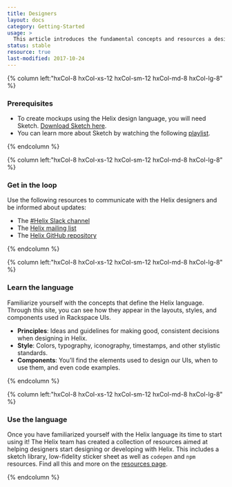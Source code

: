 ```yaml
---
title: Designers
layout: docs
category: Getting-Started
usage: >
  This article introduces the fundamental concepts and resources a designer can expect to find on the Helix website, as well as the best channels for contacting and collaborating with the Helix team.
status: stable
resource: true
last-modified: 2017-10-24
---
```




<section class="static-section" markdown="1">
<div class="hxRow" markdown="1">

{% column left:"hxCol-8 hxCol-xs-12 hxCol-sm-12 hxCol-md-8 hxCol-lg-8" %}

### Prerequisites

- To create mockups using the Helix design language, you will need Sketch. [Download Sketch here](http://www.sketchapp.com).
- You can learn more about Sketch by watching the following [playlist](https://www.youtube.com/watch?v=cEplnCnZuDM&list=PLWlUJU11tp4fEXI8deWhBQAHDv9R23WHB).

{% endcolumn %}

</div>
</section>

<section class="static-section" markdown="1">
<div class="hxRow" markdown="1">

{% column left:"hxCol-8 hxCol-xs-12 hxCol-sm-12 hxCol-md-8 hxCol-lg-8" %}

### Get in the loop

Use the following resources to communicate with the Helix designers and be informed about updates:

- The [#Helix Slack channel](https://rackspace.slack.com/messages/#helix)
- The [Helix mailing list](mailto:helix@rackspace.com)
- The [Helix GitHub repository](https://github.com/rackerlabs/design-system)

{% endcolumn %}

</div>
</section>

<section class="static-section" markdown="1">
<div class="hxRow" markdown="1">

{% column left:"hxCol-8 hxCol-xs-12 hxCol-sm-12 hxCol-md-8 hxCol-lg-8" %}

### Learn the language

Familiarize yourself with the concepts that define the Helix language. Through this site, you can see how they appear in the layouts, styles, and components used in Rackspace UIs. 

- **Principles**: Ideas and guidelines for making good, consistent decisions when designing in Helix.
- **Style**: Colors, typography, iconography, timestamps, and other stylistic standards.
- **Components**: You’ll find the elements used to design our UIs, when to use them, and even code examples.

{% endcolumn %}

</div>
</section>

<section class="static-section" markdown="1">
<div class="hxRow" markdown="1">

{% column left:"hxCol-8 hxCol-xs-12 hxCol-sm-12 hxCol-md-8 hxCol-lg-8" %}

### Use the language

Once you have familiarized yourself with the Helix language its time to start using it! The Helix team has created a collection of resources aimed at helping designers start designing or developing with Helix. This includes a sketch library, low-fidelity sticker sheet as well as `codepen` and `npm` resources. Find all this and more on the [resources page]({{site.baseurl}}/resources/index.html).

{% endcolumn %}

</div>
</section>
